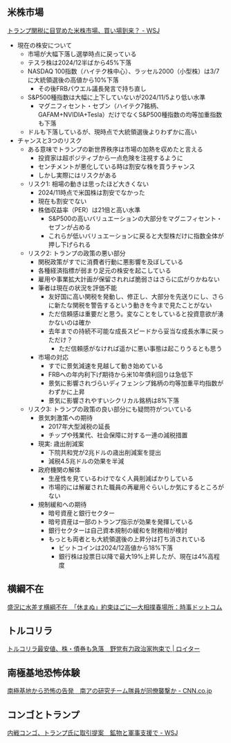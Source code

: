 ## 米株市場

[トランプ関税に目覚めた米株市場、買い場到来？ - WSJ](https://jp.wsj.com/articles/markets-finally-woke-up-to-tariff-reality-is-this-a-buying-opportunity-83b0e2ec)

- 現在の株安について
  - 市場が大幅下落し選挙時点に戻っている
  - テスラ株は2024/12半ばから45%下落
  - NASDAQ 100指数（ハイテク株中心）、ラッセル2000（小型株）は3/7に大統領選後の高値から10%下落
    - その後FRBパウエル議長発言で持ち直し
  - S&P500種指数は大幅に上下していないが2024/11/5より低い水準
    - マグニフィセント・セブン（ハイテク7銘柄、GAFAM+NVIDIA+Tesla）だけでなくS&P500種指数の均等加重指数も下落
  - ドルも下落しているが、現時点で大統領選後よりわずかに高い
- チャンスと3つのリスク
  - ある意味でトランプの新世界秩序は市場の加熱を収めたと言える
    - 投資家は超ポジティブから一点危険を注視するように
    - センチメントが悪化している時は割安な株を買うチャンス
    - しかし実際にはリスクがある
  - リスク1: 相場の動きは思ったほど大きくない
    - 2024/11時点で米国株は割安でなかった
    - 現在も割安でない
    - 株価収益率（PER）は21倍と高い水準
      - S&P500の高いバリュエーションの大部分をマグニフィセント・セブンが占める
      - これらが低いバリュエーションに戻ると大型株だけに指数全体が押し下げられる
  - リスク2: トランプの政策の悪い部分
    - 関税政策がすでに消費者行動に悪影響を及ぼしている
    - 各種経済指標が弱まり足元の株安を起こしている
    - 雇用や事業拡大計画が保留されれば脆弱さはさらに広がりかねない
    - 筆者は現在の状況を評価不能
      - 友好国に高い関税を発動し、修正し、大部分を先送りにし、さらに新たな関税を警告するという動きを今まで見たことがない
      - ただ信頼感は重要だと思う。変なことをしていると投資意欲が湧かないのは確か
      - 去年までの持続不可能な成長スピードから妥当な成長水準に戻っただけ？
        - ただ信頼感がなければ遥かに悪い事態は起こりうるとも思う
    - 市場の対応
      - すでに景気減速を見越して動き始めている
      - FRBへの年内利下げ期待から米10年債利回りは急低下
      - 景気に影響されづらいディフェンシブ銘柄の均等加重平均指数がわずかに上昇
      - 景気に影響されやすいシクリカル銘柄は8%下落
  - リスク3: トランプの政策の良い部分にも疑問符がついている
    - 景気刺激策への期待
      - 2017年大型減税の延長
      - チップや残業代、社会保障に対する一連の減税措置
    - 現実: 歳出削減案
      - 下院共和党が2兆ドルの歳出削減案を提出
      - 減税4.5兆ドルの効果を半減
    - 政府機関の解体
      - 生産性を見ているわけでなく人員削減ばかりしている
      - 市場的には解雇された職員の再雇用ぐらいしか気にするところがない
    - 規制緩和への期待
      - 暗号資産と銀行セクター
      - 暗号資産は一部のトランプ指示が効果を発揮している
      - 銀行セクターは自己資本規制の緩和を財務相が検討
      - もっとも両者とも大統領選後の上昇分は打ち消されている
        - ビットコインは2024/12高値から18%下落
        - 銀行株は投票日以降で最大19%上昇したが、現在は4%高程度

## 横綱不在

[盛況に水差す横綱不在　「休まぬ」約束ほごに―大相撲春場所：時事ドットコム](https://www.jiji.com/jc/article?k=2025031800737&g=spo)

## トルコリラ

[トルコリラ最安値、株・債券も急落　野党有力政治家拘束で | ロイター](https://jp.reuters.com/markets/japan/funds/AIGDCOQDXJLFBL2T2FR4X5GMTE-2025-03-19/)

## 南極基地恐怖体験

[南極基地から恐怖の告発　南アの研究チーム隊員が同僚襲撃か - CNN.co.jp](https://www.cnn.co.jp/world/35230695.html)

## コンゴとトランプ

[内戦コンゴ、トランプ氏に取引提案　鉱物と軍事支援で - WSJ](https://jp.wsj.com/articles/war-torn-congo-has-a-deal-for-trump-kick-out-rebels-get-minerals-095fc9bf)

